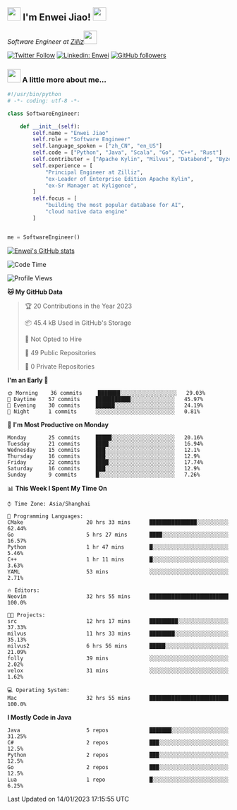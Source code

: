 <h2><img src="https://emojis.slackmojis.com/emojis/images/1531849430/4246/blob-sunglasses.gif?1531849430" width="30"/> I'm  Enwei Jiao! <img src="https://media.giphy.com/media/juBt25nT1KGys/giphy.gif" width=30> </h2>
<!-- <img align='right' src="https://media.giphy.com/media/M9gbBd9nbDrOTu1Mqx/giphy.gif" width="230"> -->
<p><em>Software Engineer at <a href="https://zilliz.com/">Zilliz</a><img src="https://media.giphy.com/media/WUlplcMpOCEmTGBtBW/giphy.gif" width="30"></em></p>

[![Twitter Follow](https://img.shields.io/twitter/follow/misteranmol?label=Follow)](https://twitter.com/intent/follow?screen_name=EnweiJiao)
[![Linkedin: Enwei](https://img.shields.io/badge/-enwei-blue?style=&logo=Linkedin&logoColor=white&link=https://www.linkedin.com/in/enwei-jiao-41192a97)](https://www.linkedin.com/in/enwei-jiao-41192a97/)
[![GitHub followers](https://img.shields.io/github/followers/jiaoew1991?label=Follow&style=social)](https://github.com/jiaoew1991)


### <img src="https://media.giphy.com/media/VgCDAzcKvsR6OM0uWg/giphy.gif" width="30"> A little more about me...  

```python
#!/usr/bin/python
# -*- coding: utf-8 -*-

class SoftwareEngineer:

    def __init__(self):
        self.name = "Enwei Jiao"
        self.role = "Software Engineer"
        self.language_spoken = ["zh_CN", "en_US"]
        self.code = ["Python", "Java", "Scala", "Go", "C++", "Rust"]
        self.contributer = ["Apache Kylin", "Milvus", "Databend", "Byzer-Lang"]
        self.experience = [
            "Principal Engineer at Zilliz",
            "ex-Leader of Enterprise Edition Apache Kylin",
            "ex-Sr Manager at Kyligence",
        ]
        self.focus = [
            "building the most popular database for AI",
            "cloud native data engine"
        ]


me = SoftwareEngineer()
```

[![Enwei's GitHub stats](https://github-readme-stats.vercel.app/api?username=jiaoew1991&count_private=true&show_icons=true)](https://github.com/jiaoew1991/jiaoew1991)

<!-- [![Top Langs](https://github-readme-stats.vercel.app/api/top-langs/?username=jiaoew1991&layout=compact)](https://github.com/jiaoew1991/jiaoew1991) -->

<!--START_SECTION:waka-->
![Code Time](http://img.shields.io/badge/Code%20Time-441%20hrs%2015%20mins-blue)

![Profile Views](http://img.shields.io/badge/Profile%20Views-1-blue)

**🐱 My GitHub Data** 

> 🏆 20 Contributions in the Year 2023
 > 
> 📦 45.4 kB Used in GitHub's Storage 
 > 
> 🚫 Not Opted to Hire
 > 
> 📜 49 Public Repositories 
 > 
> 🔑 0 Private Repositories  
 > 
**I'm an Early 🐤** 

```text
🌞 Morning    36 commits     ███████░░░░░░░░░░░░░░░░░░   29.03% 
🌆 Daytime    57 commits     ███████████░░░░░░░░░░░░░░   45.97% 
🌃 Evening    30 commits     ██████░░░░░░░░░░░░░░░░░░░   24.19% 
🌙 Night      1 commits      ░░░░░░░░░░░░░░░░░░░░░░░░░   0.81%

```
📅 **I'm Most Productive on Monday** 

```text
Monday       25 commits     █████░░░░░░░░░░░░░░░░░░░░   20.16% 
Tuesday      21 commits     ████░░░░░░░░░░░░░░░░░░░░░   16.94% 
Wednesday    15 commits     ███░░░░░░░░░░░░░░░░░░░░░░   12.1% 
Thursday     16 commits     ███░░░░░░░░░░░░░░░░░░░░░░   12.9% 
Friday       22 commits     ████░░░░░░░░░░░░░░░░░░░░░   17.74% 
Saturday     16 commits     ███░░░░░░░░░░░░░░░░░░░░░░   12.9% 
Sunday       9 commits      █░░░░░░░░░░░░░░░░░░░░░░░░   7.26%

```


📊 **This Week I Spent My Time On** 

```text
⌚︎ Time Zone: Asia/Shanghai

💬 Programming Languages: 
CMake                    20 hrs 33 mins      ███████████████░░░░░░░░░░   62.44% 
Go                       5 hrs 27 mins       ████░░░░░░░░░░░░░░░░░░░░░   16.57% 
Python                   1 hr 47 mins        █░░░░░░░░░░░░░░░░░░░░░░░░   5.46% 
C++                      1 hr 11 mins        █░░░░░░░░░░░░░░░░░░░░░░░░   3.63% 
YAML                     53 mins             ░░░░░░░░░░░░░░░░░░░░░░░░░   2.71%

🔥 Editors: 
Neovim                   32 hrs 55 mins      █████████████████████████   100.0%

🐱‍💻 Projects: 
src                      12 hrs 17 mins      █████████░░░░░░░░░░░░░░░░   37.33% 
milvus                   11 hrs 33 mins      ████████░░░░░░░░░░░░░░░░░   35.13% 
milvus2                  6 hrs 56 mins       █████░░░░░░░░░░░░░░░░░░░░   21.09% 
folly                    39 mins             ░░░░░░░░░░░░░░░░░░░░░░░░░   2.02% 
velox                    31 mins             ░░░░░░░░░░░░░░░░░░░░░░░░░   1.62%

💻 Operating System: 
Mac                      32 hrs 55 mins      █████████████████████████   100.0%

```

**I Mostly Code in Java** 

```text
Java                     5 repos             ███████░░░░░░░░░░░░░░░░░░   31.25% 
C#                       2 repos             ███░░░░░░░░░░░░░░░░░░░░░░   12.5% 
Python                   2 repos             ███░░░░░░░░░░░░░░░░░░░░░░   12.5% 
Go                       2 repos             ███░░░░░░░░░░░░░░░░░░░░░░   12.5% 
Lua                      1 repo              █░░░░░░░░░░░░░░░░░░░░░░░░   6.25%

```



 Last Updated on 14/01/2023 17:15:55 UTC
<!--END_SECTION:waka-->
